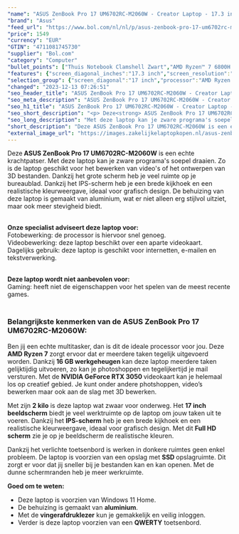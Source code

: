 ```yaml
---
"name": "ASUS ZenBook Pro 17 UM6702RC-M2060W - Creator Laptop - 17.3 inch"
"brand": "Asus"
"feed_url": "https://www.bol.com/nl/nl/p/asus-zenbook-pro-17-um6702rc-m2060w-creator-laptop-17-3-inch/9300000128926591"
"price": 1549
"currency": "EUR"
"GTIN": "4711081745730"
"supplier": "Bol.com"
"category": "Computer"
"bullet_points": ["Thuis Notebook Clamshell Zwart","AMD Ryzen™ 7 6800H 3,2 GHz","43,9 cm (17.3\") Full HD 1920 x 1080 Pixels IPS LED backlight 16:9","16 GB LPDDR5-SDRAM","1 TB SSD","NVIDIA GeForce RTX 3050 4 GB AMD Radeon 680M","Wi-Fi 6E (802.11ax) Bluetooth 5.0","Lithium-Ion (Li-Ion) 76 Wh 150 W","Windows 11 Home 64-bit"]
"features": {"screen_diagonal_inches":"17.3 inch","screen_resolution":"1920 x 1080 Pixels","processor_family":"AMD Ryzen™ 7","memory_size":"16 GB","memory_type":"LPDDR5-SDRAM","total_storage_space":"1 TB","graphics_card":"NVIDIA GeForce RTX 3050","graphics_memory_size":"4 GB","operating_system":"Windows 11 Home","battery_capacity":"76 Wh","width":"395 mm","depth":"258,6 mm","height":"18,9 mm","weight":"2,05 kg","purpose_laptop":"Creative"}
"selection_group": {"screen_diagonal":"17 inch","processor":"AMD Ryzen 7","changed_price_past_3_days":false,"product_family":"ZenBook"}
"changed": "2023-12-13 07:26:51"
"seo_header_title": "ASUS ZenBook Pro 17 UM6702RC-M2060W - Creator Laptop - 17.3 inch"
"seo_meta_description": "ASUS ZenBook Pro 17 UM6702RC-M2060W - Creator Laptop - 17.3 inch"
"seo_h1_title": "ASUS ZenBook Pro 17 UM6702RC-M2060W - Creator Laptop - 17.3 inch"
"seo_short_description": "<p> Deze<strong> ASUS ZenBook Pro 17 UM6702RC-M2060W</strong> is een echte krachtpatser."
"seo_long_description": "Met deze laptop kan je zware programa's soepel draaien. Zo is de laptop geschikt voor het bewerken van video's of het ontwerpen van 3D bestanden. Dankzij het grote scherm heb je veel ruimte op je bureaublad. Dankzij het IPS-scherm heb je een brede kijkhoek en een realistische kleurweergave, ideaal voor grafisch design. De behuizing van deze laptop is gemaakt van aluminium, wat er niet alleen erg stijlvol uitziet, maar ook meer stevigheid biedt. </p> <p> <br /><strong>Onze specialist adviseert deze laptop voor:</strong><br /> Fotobewerking: de processor is hiervoor snel genoeg. <br /> Videobewerking: deze laptop beschikt over een aparte videokaart. <br /> Dagelijks gebruik: deze laptop is geschikt voor internetten, e-mailen en tekstverwerking.  </p> <p> <br /><strong>Deze laptop wordt niet aanbevolen voor:</strong><br /> Gaming: heeft niet de eigenschappen voor het spelen van de meest recente games. </p> <h3><br />Belangrijkste kenmerken van de ASUS ZenBook Pro 17 UM6702RC-M2060W:</h3> <p> Ben jij een echte multitasker, dan is dit de ideale processor voor jou. Deze <strong>AMD Ryzen 7</strong> zorgt ervoor dat er meerdere taken tegelijk uitgevoerd worden. Dankzij <strong>16 GB werkgeheugen </strong>kan deze laptop meerdere taken gelijktijdig uitvoeren, zo kan je photoshoppen en tegelijkertijd je mail versturen. Met de <strong>NVIDIA GeForce RTX 3050 </strong>videokaart kan je helemaal los op creatief gebied. Je kunt onder andere photshoppen, video’s bewerken maar ook aan de slag met 3D bewerken. </p> <p> Met zijn <strong>2 kilo</strong> is deze laptop wat zwaar voor onderweg. Het <strong>17 inch beeldscherm</strong> biedt je veel werktruimte op de laptop om jouw taken uit te voeren. Dankzij het <strong>IPS-scherm</strong> heb je een brede kijkhoek en een realistische kleurweergave, ideaal voor grafisch design. Met dit <strong>Full HD scherm</strong> zie je op je beeldscherm de realistische kleuren. </p> <p> Dankzij het verlichte toetsenbord is werken in donkere ruimtes geen enkel probleem. De laptop is voorzien van een opslag met <strong>SSD </strong>opslagruimte. Dit zorgt er voor dat jij sneller bij je bestanden kan en kan openen. Met de dunne schermranden heb je meer werkruimte. </p> <p> <strong>Goed om te weten: </strong> </p> <ul> <li>Deze laptop is voorzien van Windows 11 Home. </li> <li>De behuizing is gemaakt van <strong>aluminium</strong>. </li> <li>Met de <strong>vingerafdruklezer</strong> kun je gemakkelijk en veilig inloggen. </li> <li>Verder is deze laptop voorzien van een <strong>QWERTY</strong> toetsenbord. </li> </ul>"
"short_description": "Deze ASUS ZenBook Pro 17 UM6702RC-M2060W is een echte krachtpatser. Met deze laptop kan je zware programa's soepel draaien. Zo is de laptop geschikt voor het bewerken van video's of het ontwerpen van 3D bestanden. Dankzij het grote scherm heb je veel ruimte op je bureaublad. Dankzij het IPS-scherm heb je een brede kijkhoek en een realistische kleurweergave, ideaal voor grafisch design. De behuizing van deze laptop is gemaakt van aluminium, wat er niet alleen erg stijlvol uitziet, maar ook meer stevigheid biedt. Onze specialist adviseert deze laptop voor: Fotobewerking: de processor is hiervoor snel genoeg. Videobewerking: deze laptop beschikt over een aparte videokaart. Dagelijks gebruik: deze laptop is geschikt voor internetten, e-mailen en tekstverwerking. Deze laptop wordt niet aanbevolen voor: Gaming: heeft niet de eigenschappen voor het spelen van de meest recente games. Belangrijkste kenmerken van de ASUS ZenBook Pro 17 UM6702RC-M2060W: Ben jij een echte multitasker, dan is dit de ideale processor voor jou. Deze AMD Ryzen 7 zorgt ervoor dat er meerdere taken tegelijk uitgevoerd worden. Dankzij 16 GB werkgeheugen kan deze laptop meerdere taken gelijktijdig uitvoeren, zo kan je photoshoppen en tegelijkertijd je mail versturen. Met de NVIDIA GeForce RTX 3050 videokaart kan je helemaal los op creatief gebied. Je kunt onder andere photshoppen, video’s bewerken maar ook aan de slag met 3D bewerken. Met zijn 2 kilo is deze laptop wat zwaar voor onderweg. Het 17 inch beeldscherm biedt je veel werktruimte op de laptop om jouw taken uit te voeren. Dankzij het IPS-scherm heb je een brede kijkhoek en een realistische kleurweergave, ideaal voor grafisch design. Met dit Full HD scherm zie je op je beeldscherm de realistische kleuren. Dankzij het verlichte toetsenbord is werken in donkere ruimtes geen enkel probleem. De laptop is voorzien van een opslag met SSD opslagruimte. Dit zorgt er voor dat jij sneller bij je bestanden kan en kan openen. Met de dunne schermranden heb je meer werkruimte. Goed om te weten: Deze laptop is voorzien van Windows 11 Home. De behuizing is gemaakt van aluminium. Met de vingerafdruklezer kun je gemakkelijk en veilig inloggen. Verder is deze laptop voorzien van een QWERTY toetsenbord."
"external_image_url": "https://images.zakelijkelaptopkopen.nl/asus-zenbook-pro-17-um6702rc-m2060w-creator-laptop-17-3-inch.webp"
---
```


<p> Deze<strong> ASUS ZenBook Pro 17 UM6702RC-M2060W</strong> is een echte krachtpatser. Met deze laptop kan je zware programa's soepel draaien. Zo is de laptop geschikt voor het bewerken van video's of het ontwerpen van 3D bestanden. Dankzij het grote scherm heb je veel ruimte op je bureaublad. Dankzij het IPS-scherm heb je een brede kijkhoek en een realistische kleurweergave, ideaal voor grafisch design. De behuizing van deze laptop is gemaakt van aluminium, wat er niet alleen erg stijlvol uitziet, maar ook meer stevigheid biedt. </p> <p> <br /><strong>Onze specialist adviseert deze laptop voor:</strong><br /> Fotobewerking: de processor is hiervoor snel genoeg. <br /> Videobewerking: deze laptop beschikt over een aparte videokaart. <br /> Dagelijks gebruik: deze laptop is geschikt voor internetten, e-mailen en tekstverwerking.  </p> <p> <br /><strong>Deze laptop wordt niet aanbevolen voor:</strong><br /> Gaming: heeft niet de eigenschappen voor het spelen van de meest recente games. </p> <h3><br />Belangrijkste kenmerken van de ASUS ZenBook Pro 17 UM6702RC-M2060W:</h3> <p> Ben jij een echte multitasker, dan is dit de ideale processor voor jou. Deze <strong>AMD Ryzen 7</strong> zorgt ervoor dat er meerdere taken tegelijk uitgevoerd worden. Dankzij <strong>16 GB werkgeheugen </strong>kan deze laptop meerdere taken gelijktijdig uitvoeren, zo kan je photoshoppen en tegelijkertijd je mail versturen. Met de <strong>NVIDIA GeForce RTX 3050 </strong>videokaart kan je helemaal los op creatief gebied. Je kunt onder andere photshoppen, video’s bewerken maar ook aan de slag met 3D bewerken. </p> <p> Met zijn <strong>2 kilo</strong> is deze laptop wat zwaar voor onderweg. Het <strong>17 inch beeldscherm</strong> biedt je veel werktruimte op de laptop om jouw taken uit te voeren. Dankzij het <strong>IPS-scherm</strong> heb je een brede kijkhoek en een realistische kleurweergave, ideaal voor grafisch design. Met dit <strong>Full HD scherm</strong> zie je op je beeldscherm de realistische kleuren. </p> <p> Dankzij het verlichte toetsenbord is werken in donkere ruimtes geen enkel probleem. De laptop is voorzien van een opslag met <strong>SSD </strong>opslagruimte. Dit zorgt er voor dat jij sneller bij je bestanden kan en kan openen. Met de dunne schermranden heb je meer werkruimte. </p> <p> <strong>Goed om te weten: </strong> </p> <ul> <li>Deze laptop is voorzien van Windows 11 Home.</li> <li>De behuizing is gemaakt van <strong>aluminium</strong>.</li> <li>Met de <strong>vingerafdruklezer</strong> kun je gemakkelijk en veilig inloggen.</li> <li>Verder is deze laptop voorzien van een <strong>QWERTY</strong> toetsenbord.</li> </ul>